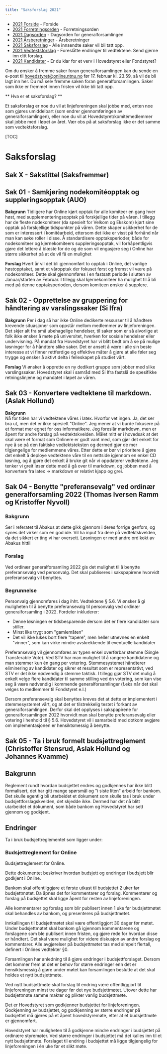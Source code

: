 ```yaml
---
title: "Saksforslag 2021"
---
```


* [2021 Forside](/wiki/online/generalforsamlingen/genfors2021)   - Forside
* [2021 Forretningsorden](/wiki/online/generalforsamlingen/genfors2021/forretningsorden) - Forretningsorden
* [2021 Dagsorden](/wiki/online/generalforsamlingen/genfors2021/dagsorden) - Dagsorden for generalforsamlingen
* [2021 Årsberetninger](/wiki/online/generalforsamlingen/genfors2021/aarsberetninger) - Årsberetninger
* [2021 Saksforslag](/wiki/online/generalforsamlingen/genfors2021/saksforslag) - Alle innsendte saker vil bli tatt opp.
* [2021 Vedtektsforslag](/wiki/online/generalforsamlingen/genfors2021/vedtekstforslag) - Foreslåtte endringer til vedtektene. Send gjerne inn ditt forslag.
* [2021 Kandidater](/wiki/online/generalforsamlingen/genfors2021/valg) - Er du klar for et verv i Hovedstyret eller Fondstyret?

Om du ønsker å fremme saker foran generalforsamlingen kan du sende en e-post til hovedstyret@online.ntnu.no før 17. februar kl. 23.59, så vil de bli lagt inn her. Du må selv fremme saken foran generalforsamlingen. Saker som ikke er fremmet innen fristen vil ikke bli tatt opp. 

** Hva er et saksforslag? **

Et saksforslag er noe du vil at linjeforeningen skal jobbe med, enten noe som gjøres umiddelbart (som endrer gjennomføringen av generalforsamlingen), eller noe du vil at Hovedstyret/komitémedlemmer skal jobbe med i løpet av året. Vær obs på at saksforslag ikke er det samme som vedtektsforslag.

[TOC]

# Saksforslag 


## Sak X - Sakstittel (Saksfremmer)

## Sak 01 - Samkjøring nodekomitéopptak og suppleringsopptak (AUO)

**Bakgrunn**
Tidligere har Online kjørt opptak for alle komiteer en gang hver høst, med supplementeringsopptak på forskjellige tider på våren. I tillegg har de fleste nodekomiteer (da spesielt for Velkom og Ekskom) kjørt sine opptak på forskjellige tidspunkter på våren. Dette skaper usikkerhet for de som er interessert i komitéarbeid, ettersom det ikke er visst på forhånd når man kan søke roller i disse. Å standardisere opptaksperioder, både for nodekomiteer og kjernekomiteers suppleringsopptak, vil forhåpentligvis gjøre det lettere å blæste for de og de som vil engasjere seg i Online har større sikkerhet på at de vil få en mulighet

**Forslag**
Hvert år vil det bli gjennomført to opptak i Online, det vanlige høstopptaket, samt et våropptak der fokuset først og fremst vil være på nodekomiteer. Dette skal gjennomføres i en fastsatt periode i slutten av Januar/starten av Februar. I tillegg skal kjernekomiteer ha mulighet til å bli med på denne opptaksperioden, dersom komiteen ønsker å supplere.

## Sak 02 - Opprettelse av gruppering for håndtering av varslingssaker (Si Ifra)

**Bakgrunn**
Per i dag så har ikke Online dedikerte ressurser til å håndtere krevende situasjoner som oppstår mellom medlemmer av linjeforeningen. Det skjer alt fra små ubehagelige hendelser, til saker som er så alvorlige at folk ikke ønsker å møte på universitet, hverken for sosiale hendelser eller undervisning. På mandat fra Hovedstyret har vi blitt bedt om å se på mulige løsninger for å håndtere slike saker. Det er ansett å være i alle sin beste interesse at vi finner rettferdige og effektive måter å gjøre at alle føler seg trygge og ønsker å aktivt delta i felleskapet på studiet vårt.

**Forslag**
Vi ønsker å opprette en ny dedikert gruppe som jobber med slike varslingssaker. Hovedstyret skal i samråd med Si Ifra fastslå de spesifikke retningslinjene og mandatet i løpet av våren.

## Sak 03 - Konvertere vedtektene til markdown. (Aslak Hollund)

**Bakgrunn**  
Nå for tiden har vi vedtektene våres i latex. Hvorfor vet ingen. Ja, det ser bra ut, men det er ikke spesielt "Online". Jeg mener at vi burde fokusere på et format mer egnet for oss informatikere. Jeg foreslår markdown, men er åpent for andre forslag på vedtektskvelden. Målet mitt er i hovedsak at det skal være et format som Onlinere er godt vant med, som gjør det enkelt for nye å se på den faktiske vedtektsteksten og dermed gjør de mer tilgjengelige for medlemmene våres. Etter dette er bør vi prioritere å gjøre det enkelt å deploye vedtektene våre til en nettside igjennom en enkel CD løsning, og å gjøre det enkelt å bruke git når vi oppdaterer vedtektene. Jeg tenker vi greit løser dette med å gå over til markdown, og jobben med å konvertere fra latex -> markdown er relativt kjapp og grei.

## Sak 04 - Benytte "preferansevalg" ved ordinær generalforsamling 2022 (Thomas Iversen Ramm og Kristoffer Nyvoll)

### Bakgrunn
Ser i referatet til Abakus at dette gikk gjennom i deres forrige genfors, og synes det virker som en god ide. Vil ha input fra dere på vedtektskvelden, da det sikkert er ting vi har oversett. Løsningen er med andre ord kokt av Abakus hittil

### Forslag
Ved ordinær generalforsamling 2022 gis det mulighet til å benytte preferansevalg ved personvalg.
Det skal publiseres i sakspapirene hvorvidt preferansevalg vil benyttes.

### Begrunnelse
Personvalg gjennomføres i dag ihht. Vedtektene § 5.6. Vi ønsker å gi muligheten til å benytte preferansevalg til personvalg ved ordinær generalforsamling i 2022.
Fordeler inkluderer:

- Denne løsningen er tidsbesparende dersom det er flere kandidater som stiller. 
- Minst like trygt som "gamlemåten"  
- Det vil ikke lukes bort flere "tapere", men heller utnevnes en enkelt "vinner", som kan virke mindre avskrekkende til eventuelle kandidater  

Preferansevalg vil gjennomføres av typen enkel overførbar stemme (Single Transferable Vote). Ved STV har man mulighet til å rangere kandidatene og man stemmer kun én gang per votering. Stemmesystemet håndterer eliminering av kandidater og sikrer et resultat som er representativt, ved STV er det ikke nødvendig å stemme taktisk. I tillegg gjør STV det mulig å enkelt velge flere kandidater til samme stilling ved én votering, som kan vise seg å være nødvendig i kommende generalforsamlinger (f.eks når det skal velges to medlemmer til Fondstyret e.l.)  

Dersom preferansevalg skal benyttes kreves det at dette er implementert i stemmesystemet vårt, og at det er tilstrekkelig testet i forkant av generalforsamlingen. Derfor skal det opplyses i sakspapirene for generalforsamlingen 2022 hvorvidt man skal benytte preferansevalg eller votering i henhold til § 5.6. Hovedstyret vil i samarbeid med dotkom avgjøre om implementasjonen er hensiktsmessig å benytte.

## Sak 05 - Ta i bruk formelt budsjettreglement (Christoffer Stensrud, Aslak Hollund og Johannes Kvamme)

## Bakgrunn
Reglement rundt hvordan budsjettet endres og godkjennes har ikke blitt formalisert, det har gitt mange spørsmål og "i siste liten" arbeid for bankom. Det skulle egentlig bli utarbeidet et dokument som skulle tas i bruk under budsjettforslagskvelden, det skjedde ikke. Dermed har det nå blitt utarbeidet et dokument, som både bankom og Hovedstyret har sett gjennom og godkjent.

## Endringer
Ta i bruk budsjettreglementet som ligger under:

### Budsjettreglement for Online

Budsjettreglement for Online. 

Dette dokumentet beskriver hvordan budsjett og endringer i budsjett blir godkjent i Online. 

Bankom skal offentliggjøre et første utkast til budsjettet 2 uker før budsjettmøtet. Da åpnes det for kommentarer og forslag. Kommentarer og forslag på budsjettet skal ligge åpent for resten av linjeforeningen. 

Alle kommentarer og forslag som blir publisert innen 1 uke før budsjettmøtet skal behandles av bankom, og presenteres på budsjettmøtet. 

Innkallingen til budsjettmøtet skal være offentliggjort 30 dager før møtet. Under budsjettmøtet skal bankom gå igjennom kommentarene og forslagene som ble publisert innen fristen, og gjøre rede for hvordan disse er håndtert. Det skal være mulighet for videre diskusjon av andre forslag og kommentarer. Alle avgjørelser på budsjettmøtet tas med simpelt flertall, definert i Onlines vedtekter §0. 

Forsamlingen har anledning til å gjøre endringer i budsjettforslaget. Dersom det kommer frem at det er behov for større endringer enn det er hensiktsmessig å gjøre under møtet kan forsamlingen beslutte at det skal holdes et nytt budsjettmøte. 

Ved nytt budsjettmøte skal forslag til endring være offentliggjort til linjeforeningen minst tre dager før det nye budsjettmøtet. Utover dette har budsjettmøte samme makter og plikter vanlig budsjettmøte. 

Det er Hovedstyret som godkjenner budsjettet for linjeforeningen. Godkjenning av budsjettet, og godkjenning av større endringer på budsjettet må gjøres på et åpent hovedstyremøte, etter at et budsjettmøte er gjennomført. 

Hovedstyret har muligheten til å godkjenne mindre endringer i budsjettet på ordinære styremøter. Ved større endringer i budsjettet må det kalles inn til et nytt budsjettmøte. Forslaget til endring i budsjettet må ligge tilgjengelig for linjeforeningen i én uke før et slikt møte.